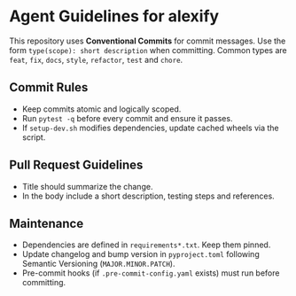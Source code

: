 # Agent Guidelines for alexify

This repository uses **Conventional Commits** for commit messages. Use the form
`type(scope): short description` when committing. Common types are `feat`,
`fix`, `docs`, `style`, `refactor`, `test` and `chore`.

## Commit Rules
- Keep commits atomic and logically scoped.
- Run `pytest -q` before every commit and ensure it passes.
- If `setup-dev.sh` modifies dependencies, update cached wheels via the script.

## Pull Request Guidelines
- Title should summarize the change.
- In the body include a short description, testing steps and references.

## Maintenance
- Dependencies are defined in `requirements*.txt`. Keep them pinned.
- Update changelog and bump version in `pyproject.toml` following Semantic
  Versioning (`MAJOR.MINOR.PATCH`).
- Pre-commit hooks (if `.pre-commit-config.yaml` exists) must run before
  committing.

